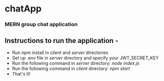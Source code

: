 # chatApp
### MERN group chat application

## Instructions to run the application -
- Run npm install in _client_ and _server_ directories
- Set up .env file in _server_ directory and specify your JWT_SECRET_KEY
- Run the following command in  _server_ directory: _node index.js_
- Run the following command in _client_ directory: _npm start_
- That's it!